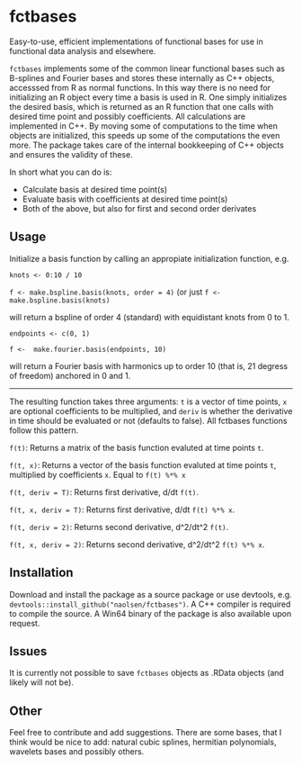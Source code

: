 # fctbases
Easy-to-use, efficient implementations of functional bases for use in functional data analysis and elsewhere.

`fctbases` implements some of the common linear functional bases such as B-splines and Fourier bases and stores these internally as C++ objects, accesssed from R as normal functions. In this way there is no need for initializing an R object every time a basis is used in R. One simply initializes the desired basis, which is returned as an R function that one calls with desired time point and possibly coefficients. All calculations are implemented in C++. By  moving some of computations to the time when objects are initialized, this speeds up some of the computations the even more.
The package takes care of the internal bookkeeping of C++ objects and ensures the validity of these. 

In short what you can do is:

* Calculate basis at desired time point(s)
* Evaluate basis with coefficients at desired time point(s)
* Both of the above, but also for first and second order derivates

## Usage
Initialize a basis function by calling an appropiate initialization function, e.g.

`knots <- 0:10 / 10`

`f <- make.bspline.basis(knots, order = 4)` (or just `f <- make.bspline.basis(knots)`

will return a bspline of order 4 (standard) with equidistant knots from 0 to 1.

`endpoints <- c(0, 1)`

`f <-  make.fourier.basis(endpoints, 10)`

will return a Fourier basis with harmonics up to order 10 (that is, 21 degress of freedom) anchored in 0 and 1. 

----

The resulting function takes three arguments: `t` is a vector of time points, `x` are optional coefficients to be multiplied, and `deriv` is whether the derivative in time should be evaluated or not (defaults to false). All fctbases functions follow this pattern. 

`f(t)`: Returns a matrix of the basis function evaluted at time points `t`.

`f(t, x)`: Returns a vector of the basis function evaluted at time points `t`, multiplied by coefficients `x`. Equal to `f(t) %*% x`

`f(t, deriv = T)`: Returns first derivative, d/dt `f(t)`.

`f(t, x, deriv = T)`: Returns first derivative,  d/dt `f(t) %*% x`.

`f(t, deriv = 2)`: Returns second derivative, d^2/dt^2 `f(t)`.

`f(t, x, deriv = 2)`: Returns second derivative, d^2/dt^2 `f(t) %*% x`.


## Installation
Download and install the package as a source package or use devtools, e.g. `devtools::install_github("naolsen/fctbases")`. A C++ compiler is required to compile the source. A Win64 binary of the package is also available upon request.  

## Issues
It is currently not possible to save `fctbases` objects as .RData objects (and likely will not be).   

## Other
Feel free to contribute and add suggestions. There are some bases, that I think would be nice to add: natural cubic splines, hermitian polynomials, wavelets bases and possibly others.

